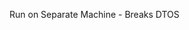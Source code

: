 Run on Separate Machine - Breaks DTOS	<meta itemprop="channelId" content="UCrvbKEjNy7vxEwcWnhWuoAg">